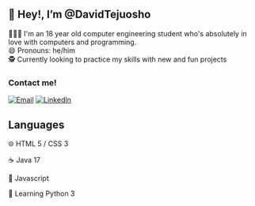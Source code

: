 ## 👋 Hey!, I’m @DavidTejuosho
            

👨🏾‍🦱 I'm an 18 year old computer engineering student who's absolutely in love with computers and programming.  
😄 Pronouns: he/him  
🕵️ Currently looking to practice my skills with new and fun projects

### Contact me!
[![Email](https://img.shields.io/badge/-Gmail-000?logo=gmail)](mailto:tejuoshodavid+github@gmail.com)
[![LinkedIn](https://img.shields.io/badge/LinkedIn-000?logo=linkedin)](https://www.linkedin.com/in/david-tejuosho/)

## Languages
🌐 HTML 5 / CSS 3

☕ Java 17

📜 Javascript

🐍 Learning Python 3


<!-- ## My favorite Projects
[projectName](projectLink) — projectDescription. 


**DavidTeju/DavidTeju** is a ✨ _special_ ✨ repository because its `README.md` (this file) appears on your GitHub profile.

Here are some ideas to get you started:

- 🔭 I’m currently working on ...
- 🌱 I’m currently learning ...
- 👯 I’m looking to collaborate on ...
- 🤔 I’m looking for help with ...
- 💬 Ask me about ...
- 📫 How to reach me: ...
- 😄 Pronouns: ...
- ⚡ Fun fact: ...
-->
